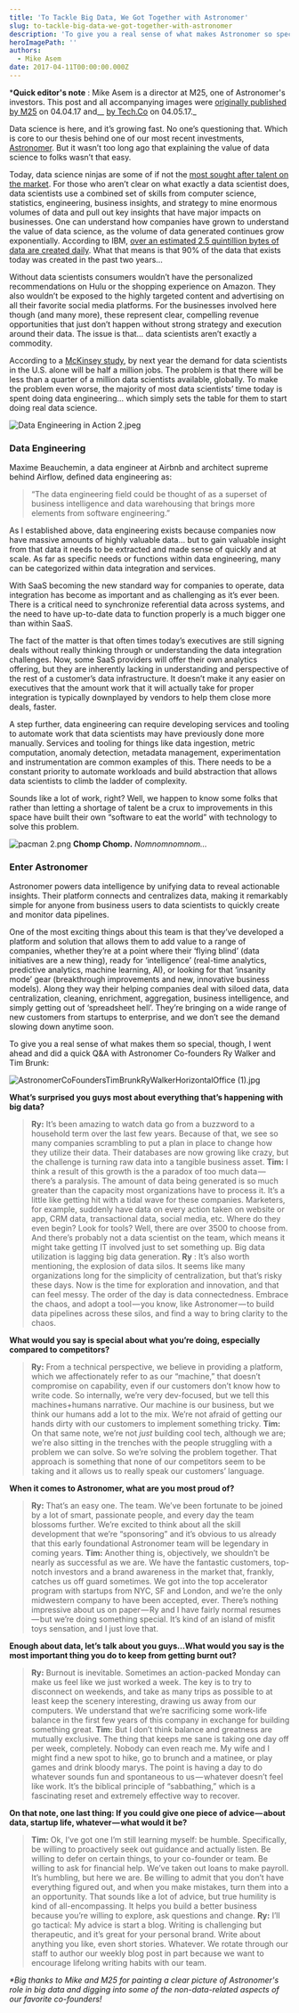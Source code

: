 ```yaml
---
title: 'To Tackle Big Data, We Got Together with Astronomer'
slug: to-tackle-big-data-we-got-together-with-astronomer
description: 'To give you a real sense of what makes Astronomer so special, I went did a quick Q&A with co-founders Ry Walker and Tim Brunk.'
heroImagePath: ''
authors:
  - Mike Asem
date: 2017-04-11T00:00:00.000Z
---
```


***Quick editor's note** : Mike Asem is a director at M25, one of Astronomer's investors. This post and all accompanying images were&nbsp;[originally published by M25](https://medium.com/@M25Group/to-tackle-big-data-we-got-together-with-astronomer-53a4315a64a9) on 04.04.17 and__&nbsp;[by Tech.Co](https://tech.co/astronomer-bridge-big-data-gap-2017-04?utm_content=52106448&utm_medium=social&utm_source=twitter) on 04.05.17._

Data science is here, and it’s growing fast. No one’s questioning that. Which is core to our thesis behind one of our most recent investments, [Astronomer](https://www.astronomer.io/). But it wasn’t too long ago that explaining the value of data science to folks wasn’t that easy.

Today, data science ninjas are some of if not the [most sought after talent on the market](https://www.bloomberg.com/news/articles/2015-06-04/help-wanted-black-belts-in-data). For those who aren’t clear on what exactly a data scientist does, data scientists use a combined set of skills from computer science, statistics, engineering, business insights, and strategy to mine enormous volumes of data and pull out key insights that have major impacts on businesses. One can understand how companies have grown to understand the value of data science, as the volume of data generated continues grow exponentially. According to IBM, [over an estimated 2.5 quintillion bytes of data are created daily](https://www-01.ibm.com/software/data/bigdata/what-is-big-data.html). What that means is that 90% of the data that exists today was created in the past two years…

Without data scientists consumers wouldn’t have the personalized recommendations on Hulu or the shopping experience on Amazon. They also wouldn’t be exposed to the highly targeted content and advertising on all their favorite social media platforms. For the businesses involved here though (and many more), these represent clear, compelling revenue opportunities that just don’t happen without strong strategy and execution around their data. The issue is that… data scientists aren’t exactly a commodity.

According to a [McKinsey study](https://www.mckinsey.com/business-functions/digital-mckinsey/our-insights/big-data-the-next-frontier-for-innovation), by next year the demand for data scientists in the U.S. alone will be half a million jobs. The problem is that there will be less than a quarter of a million data scientists available, globally. To make the problem even worse, the majority of most data scientists’ time today is spent doing data engineering… which simply sets the table for them to start doing real data science.

![Data Engineering in Action 2.jpeg](../assets/DataEngineeringinAction2.jpeg)

### **Data Engineering**

Maxime Beauchemin, a data engineer at Airbnb and architect supreme behind Airflow, defined data engineering as:

> “The data engineering field could be thought of as a superset of business intelligence and data warehousing that brings more elements from software engineering.”

As I established above, data engineering exists because companies now have massive amounts of highly valuable data… but to gain valuable insight from that data it needs to be extracted and made sense of quickly and at scale. As far as specific needs or functions within data engineering, many can be categorized within data integration and services.

With SaaS becoming the new standard way for companies to operate, data integration has become as important and as challenging as it’s ever been. There is a critical need to synchronize referential data across systems, and the need to have up-to-date data to function properly is a much bigger one than within SaaS.

The fact of the matter is that often times today’s executives are still signing deals without really thinking through or understanding the data integration challenges. Now, some SaaS providers will offer their own analytics offering, but they are inherently lacking in understanding and perspective of the rest of a customer’s data infrastructure. It doesn’t make it any easier on executives that the amount work that it will actually take for proper integration is typically downplayed by vendors to help them close more deals, faster.

A step further, data engineering can require developing services and tooling to automate work that data scientists may have previously done more manually. Services and tooling for things like data ingestion, metric computation, anomaly detection, metadata management, experimentation and instrumentation are common examples of this. There needs to be a constant priority to automate workloads and build abstraction that allows data scientists to climb the ladder of complexity.

Sounds like a lot of work, right? Well, we happen to know some folks that rather than letting a shortage of talent be a crux to improvements in this space have built their own “software to eat the world” with technology to solve this problem.

![pacman 2.png](../assets/pacman2.png) **Chomp Chomp.** _Nomnomnomnom…_

### **Enter Astronomer**

Astronomer powers data intelligence by unifying data to reveal actionable insights. Their platform connects and centralizes data, making it remarkably simple for anyone from business users to data scientists to quickly create and monitor data pipelines.

One of the most exciting things about this team is that they’ve developed a platform and solution that allows them to add value to a range of companies, whether they’re at a point where their ‘flying blind’ (data initiatives are a new thing), ready for ‘intelligence’ (real-time analytics, predictive analytics, machine learning, AI), or looking for that ‘insanity mode’ gear (breakthrough improvements and new, innovative business models). Along they way their helping companies deal with siloed data, data centralization, cleaning, enrichment, aggregation, business intelligence, and simply getting out of ‘spreadsheet hell’. They’re bringing on a wide range of new customers from startups to enterprise, and we don’t see the demand slowing down anytime soon.

To give you a real sense of what makes them so special, though, I went ahead and did a quick Q&A with Astronomer Co-founders Ry Walker and Tim Brunk:

![AstronomerCoFoundersTimBrunkRyWalkerHorizontalOffice (1).jpg](../assets/AstronomerCoFoundersTimBrunkRyWalkerHorizontalOffice(1).jpg)

**What’s surprised you guys most about everything that’s happening with big data?**

> **Ry:** It’s been amazing to watch data go from a buzzword to a household term over the last few years. Because of that, we see so many companies scrambling to put a plan in place to change how they utilize their data. Their databases are now growing like crazy, but the challenge is turning raw data into a tangible business asset.
> **Tim:** I think a result of this growth is the a paradox of too much data — there’s a paralysis. The amount of data being generated is so much greater than the capacity most organizations have to process it. It’s a little like getting hit with a tidal wave for these companies. Marketers, for example, suddenly have data on every action taken on website or app, CRM data, transactional data, social media, etc. Where do they even begin? Look for tools? Well, there are over 3500 to choose from. And there’s probably not a data scientist on the team, which means it might take getting IT involved just to set something up. Big data utilization is lagging big data generation.
> **Ry** : It’s also worth mentioning, the explosion of data silos. It seems like many organizations long for the simplicity of centralization, but that’s risky these days. Now is the time for exploration and innovation, and that can feel messy. The order of the day is data connectedness. Embrace the chaos, and adopt a tool — you know, like Astronomer — to build data pipelines across these silos, and find a way to bring clarity to the chaos.

**What would you say is special about what you’re doing, especially compared to competitors?**

> **Ry:** From a technical perspective, we believe in providing a platform, which we affectionately refer to as our “machine,” that doesn’t compromise on capability, even if our customers don’t know how to write code. So internally, we’re very dev-focused, but we tell this machines+humans narrative. Our machine is our business, but we think our humans add a lot to the mix. We’re not afraid of getting our hands dirty with our customers to implement something tricky.
>**Tim:** On that same note, we’re not _just_ building cool tech, although we are; we’re also sitting in the trenches with the people struggling with a problem we can solve. So we’re solving the problem together. That approach is something that none of our competitors seem to be taking and it allows us to really speak our customers’ language.

**When it comes to Astronomer, what are you most proud of?**

> **Ry:** That’s an easy one. The team. We’ve been fortunate to be joined by a lot of smart, passionate people, and every day the team blossoms further. We’re excited to think about all the skill development that we’re “sponsoring” and it’s obvious to us already that this early foundational Astronomer team will be legendary in coming years.
> **Tim:** Another thing is, objectively, we shouldn’t be nearly as successful as we are. We have the fantastic customers, top-notch investors and a brand awareness in the market that, frankly, catches us off guard sometimes. We got into the top accelerator program with startups from NYC, SF and London, and we’re the only midwestern company to have been accepted, ever. There’s nothing impressive about us on paper — Ry and I have fairly normal resumes — but we’re doing something special. It’s kind of an island of misfit toys sensation, and I just love that.

**Enough about data, let’s talk about you guys…What would you say is the most important thing you do to keep from getting burnt out?**

> **Ry:** Burnout is inevitable. Sometimes an action-packed Monday can make us feel like we just worked a week. The key is to try to disconnect on weekends, and take as many trips as possible to at least keep the scenery interesting, drawing us away from our computers. We understand that we’re sacrificing some work-life balance in the first few years of this company in exchange for building something great.
> **Tim:** But I don’t think balance and greatness are mutually exclusive. The thing that keeps me sane is taking one day off per week, completely. Nobody can even reach me. My wife and I might find a new spot to hike, go to brunch and a matinee, or play games and drink bloody marys. The point is having a day to do whatever sounds fun and spontaneous to us — whatever doesn’t feel like work. It’s the biblical principle of “sabbathing,” which is a fascinating reset and extremely effective way to recover.

**On that note, one last thing: If you could give one piece of advice — about data, startup life, whatever — what would it be?**

> **Tim:** Ok, I’ve got one I’m still learning myself: be humble. Specifically, be willing to proactively seek out guidance and actually listen. Be willing to defer on certain things, to your co-founder or team. Be willing to ask for financial help. We’ve taken out loans to make payroll. It’s humbling, but here we are. Be willing to admit that you don’t have everything figured out, and when you make mistakes, turn them into a an opportunity. That sounds like a lot of advice, but true humility is kind of all-encompassing. It helps you build a better business because you’re willing to explore, ask questions and change.
> **Ry:** I’ll go tactical: My advice is start a blog. Writing is challenging but therapeutic, and it’s great for your personal brand. Write about anything you like, even short stories. Whatever. We rotate through our staff to author our weekly blog post in part because we want to encourage lifelong writing habits with our team.
> 

_\*Big thanks to Mike and M25 for painting a clear picture of&nbsp;Astronomer's role in big data and digging into some&nbsp;of the non-data-related aspects of our favorite co-founders!_

